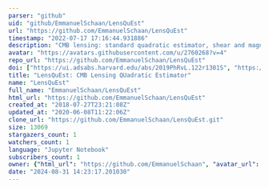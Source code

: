 ```yaml
---
parser: "github"
uid: "github/EmmanuelSchaan/LensQuEst"
url: "https://github.com/EmmanuelSchaan/LensQuEst"
timestamp: "2022-07-17 17:16:44.931886"
description: "CMB lensing: standard quadratic estimator, shear and magnification (https://arxiv.org/abs/1804.06403)."
avatar: "https://avatars.githubusercontent.com/u/2760268?v=4"
repo_url: "https://github.com/EmmanuelSchaan/LensQuEst"
doi: ["https://ui.adsabs.harvard.edu/abs/2019PhRvL.122r1301S", "https://ui.adsabs.harvard.edu/abs/2019ascl.soft05017S/abstract"]
title: "LensQuEst: CMB Lensing QUadratic Estimator"
name: "LensQuEst"
full_name: "EmmanuelSchaan/LensQuEst"
html_url: "https://github.com/EmmanuelSchaan/LensQuEst"
created_at: "2018-07-27T23:21:08Z"
updated_at: "2020-06-08T11:22:06Z"
clone_url: "https://github.com/EmmanuelSchaan/LensQuEst.git"
size: 13069
stargazers_count: 1
watchers_count: 1
language: "Jupyter Notebook"
subscribers_count: 1
owner: {"html_url": "https://github.com/EmmanuelSchaan", "avatar_url": "https://avatars.githubusercontent.com/u/2760268?v=4", "login": "EmmanuelSchaan", "type": "User"}
date: "2024-08-31 14:23:17.201030"
---
```

